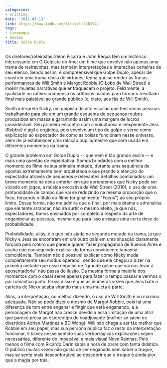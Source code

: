 ```yaml
---
categories:
- writting
date: '2015-03-13'
link: https://www.imdb.com/title/tt2381941
tags:
- cinemaqui
- movies
title: Golpe Duplo
---
```


Os diretores/roteiristas Glenn Ficarra e John Requa têm um histórico interessante em O Golpista do Ano: um filme que envolve não apenas uma trama de reviravoltas, mas também interpretações e interações certeiras de seu elenco. Sendo assim, é compreensível que Golpe Duplo, apesar de construir uma trama cheia de virtudes, tenha que se render às fracas performances de Will Smith e Margot Robbie (O Lobo de Wall Street) e inserir muletas narrativas que enfraquecem o projeto. Felizmente, a qualidade no roteiro compensa os artifícios usados para tornar o resultado final mais palatável ao grande público (e, claro, aos fãs de Will Smith).

Smith interpreta Nicky, um golpista de alto escalão que tem várias pessoas trabalhando para ele em um grande esquema de pequenos roubos produzidos em massa e garantindo assim uma margem de lucros considerável. Seu primeiro encontro com a voluptuosa e inexperiente Jess (Robbie) é ágil e orgânica, pois envolve um tipo de golpe e serve como explicação ao espectador de como as coisas funcionam nesse universo, além de já estabelecer uma relação pupila/mestre que será usada em diferentes momentos da trama.

O grande problema em Golpe Duplo -- que nem é tão grande assim -- é mais uma questão de expectativa. Somos brindados com o melhor momento do filme na sua primeira metade, durante uma sequência de apostas extremamente bem arquitetada e que prende a atenção do espectador através de pequenos e relevantes detalhes combinados: um breve momento na cena anterior em que aprendemos que Nicky pode ser viciado em jogos, a música evocativa de Wall Street (2010), o uso de uma profundidade de campo que vai se reduzindo na mesma proporção que o foco, forçando o título do filme (originalmente "Focus") ao seu próprio limite. Dessa forma, não me admira que o final, por mais drama e adrenalina que ele tente arrancar, não irá surtir o mesmo efeito, já que nós, espectadores, fomos ensinados por completo a respeito da arte de engambelar as pessoas, mesmo que para isso arrisque uma certa dose de probabilidade.

Probabilidade, aliás, é o que não ajuda na segunda metade da trama, já que Nicky e Jess se encontram em um outro país em uma situação claramente forçada pelo roteiro que parece querer fazer propaganda de Buenos Aires e acaba não conseguindo explicar de forma convincente tamanha coincidência. Também não é possível explicar como Nicky muda completamente seu modus operandi, sendo que ele chegou a dizer na primeira metade que esse negócio de "grande golpe que vai nos levar à aposentadoria" não passa de ilusão. Da mesma forma a maioria dos momentos com o casal serve apenas para fazer o tempo passar e vermos o par romântico junto. Prova disso é que as inúmeras vezes que Jess bate a carteira de Nicky acaba virando mais uma muleta à parte.

Aliás, a interpretação, ou melhor dizendo, o uso de Will Smith é no máximo adequada. Não se pode dizer o mesmo de Margot Robbie, pois há uma diferença de tom entre enganar e fingir que está enganando, e a personagem de Margot não cresce devido a essa limitação de uma atriz que parece presa ao estereótipo de coadjuvante (melhor se saem os divertidos Adrian Martinez e BD Wong). Will não chega a ser tão melhor que Robbie em seu papel, mas sua persona pública faz o resto da interpretação funcionar, e talvez nesse sentido suas verborrágicas explicações sejam necessárias, diferente do impecável e mais visual Nove Rainhas. Pelo menos o filme com Ricardo Darin sabia a hora de parar com tanta didática. O público muitas vezes não gosta de ser enganado sem saber o truque, mas se sente mais desconfortável ao descobrir que o truque é ainda pior que a magia por trás.

